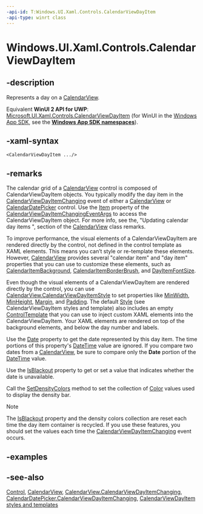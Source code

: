 ```yaml
---
-api-id: T:Windows.UI.Xaml.Controls.CalendarViewDayItem
-api-type: winrt class
---
```


<!-- Class syntax.
public class CalendarViewDayItem : Windows.UI.Xaml.Controls.Control, Windows.UI.Xaml.Controls.ICalendarViewDayItem
-->

# Windows.UI.Xaml.Controls.CalendarViewDayItem

## -description
Represents a day on a [CalendarView](calendarview.md).

Equivalent **WinUI 2 API for UWP**: [Microsoft.UI.Xaml.Controls.CalendarViewDayItem](/windows/winui/api/microsoft.ui.xaml.controls.calendarviewdayitem) (for WinUI in the [Windows App SDK](/windows/apps/windows-app-sdk/), see the **[Windows App SDK namespaces](/windows/windows-app-sdk/api/winrt/)**).

## -xaml-syntax
```xaml
<CalendarViewDayItem .../>
```


## -remarks
The calendar grid of a [CalendarView](calendarview.md) control is composed of CalendarViewDayItem objects. You typically modify the day item in the [CalendarViewDayItemChanging](calendarview_calendarviewdayitemchanging.md) event of either a [CalendarView](calendarview.md) or [CalendarDatePicker](calendardatepicker.md) control. Use the [Item](calendarviewdayitemchangingeventargs_item.md) property of the [CalendarViewDayItemChangingEventArgs](calendarviewdayitemchangingeventargs.md) to access the CalendarViewDayItem object. For more info, see the, "Updating calendar day items ", section of the [CalendarView](calendarview.md) class remarks.

To improve performance, the visual elements of a CalendarViewDayItem are rendered directly by the control, not defined in the control template as XAML elements. This means you can’t style or re-template these elements. However, [CalendarView](calendarview.md) provides several "calendar item" and "day item" properties that you can use to customize these elements, such as [CalendarItemBackground](calendarview_calendaritembackground.md), [CalendarItemBorderBrush](calendarview_calendaritemborderbrush.md), and [DayItemFontSize](calendarview_dayitemfontsize.md).

Even though the visual elements of a CalendarViewDayItem are rendered directly by the control, you can use [CalendarView.CalendarViewDayItemStyle](calendarview_calendarviewdayitemstyle.md) to set properties like [MinWidth](../windows.ui.xaml/frameworkelement_minwidth.md), [MinHeight](../windows.ui.xaml/frameworkelement_minheight.md), [Margin](../windows.ui.xaml/frameworkelement_margin.md), and [Padding](control_padding.md). The default [Style](../windows.ui.xaml/style.md) (see CalendarViewDayItem styles and template) also includes an empty [ControlTemplate](controltemplate.md) that you can use to inject custom XAML elements into the CalendarViewDayItem. Your XAML elements are rendered on top of the background elements, and below the day number and labels.

Use the [Date](calendarviewdayitem_date.md) property to get the date represented by this day item. The time portions of this property's [DateTime](/dotnet/api/system.datetime?view=dotnet-uwp-10.0&preserve-view=true) value are ignored. If you compare two dates from a [CalendarView](calendarview.md), be sure to compare only the **Date** portion of the [DateTime](/dotnet/api/system.datetime?view=dotnet-uwp-10.0&preserve-view=true) value.

Use the [IsBlackout](calendarviewdayitem_isblackout.md) property to get or set a value that indicates whether the date is unavailable.

Call the [SetDensityColors](calendarviewdayitem_setdensitycolors_669941734.md) method to set the collection of [Color](../windows.ui/color.md) values used to display the density bar.

> [!NOTE]
> The [IsBlackout](calendarviewdayitem_isblackout.md) property and the density colors collection are reset each time the day item container is recycled. If you use these features, you should set the values each time the [CalendarViewDayItemChanging](calendarview_calendarviewdayitemchanging.md) event occurs.

## -examples

## -see-also
[Control](control.md), [CalendarView](calendarview.md), [CalendarView.CalendarViewDayItemChanging](calendarview_calendarviewdayitemchanging.md), [CalendarDatePicker.CalendarViewDayItemChanging](calendardatepicker_calendarviewdayitemchanging.md), [CalendarViewDayItem styles and templates](/windows/uwp/design/controls-and-patterns/xaml-styles)
